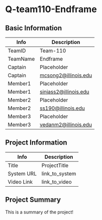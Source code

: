 # Q-team110-Endframe

## Basic Information

|   Info      |        Description     |
| ----------- | ---------------------- |
| TeamID      |        Team-110        |
| TeamName    |         Endframe       |
| Captain     |      Placeholder       |
| Captain     |  mcsong2@illinois.edu  |
| Member1     |      Placeholder       |
| Member1     | sinjass2@illinois.edu  |
| Member2     |      Placeholder       |
| Member2     |   ss190@illinois.edu   |
| Member3     |      Placeholder       |
| Member3     |  vedanm2@illinois.edu  |

## Project Information

|   Info      |        Description     |
| ----------- | ---------------------- |
|  Title      |       ProjectTitle     |
| System URL  |      link_to_system    |
| Video Link  |      link_to_video     |

## Project Summary

This is a summary of the project!
